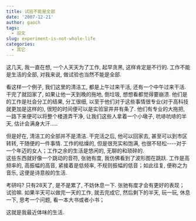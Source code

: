 ```yaml
---
title: 试验不能是全部
date: '2007-12-21'
author: gaoch
tags:
  - 旧文
slug: experiment-is-not-whole-life
categories:
  - 其它
---
```


这几天, 我一直在想, 一个人天天为了工作, 起早贪黑, 这样肯定是不行的.
工作不能是生活的全部, 对我来说, 做试验也当然不能是全部.  
  
看这样一个例子, 我们这里的清洁工, 都是上午过来干活,
还有一个中午过来干活. 干完了就回家了, 如果让他一天到晚的拖地, 倒垃圾,
想想看都觉得要崩溃. 他们是的工作是社会分工的结果, 分工很细,
以至于他们对于这些事情很专业(对于高科技就更加是这样的),
很短的时间便可以是实验室井井有条了. 他们有专业的大拖把,
一路下来便可以将整个楼道弄干净, 让我们这些人拿着一个小墩子,
吭哧吭哧的半天, 估计会满身大汗.....  
  
但是好在, 清洁工的全部并不是清洁. 干完活之后, 他可以回家去,
甚至可以到市区转转, 干随便的一件事情. 工作的枯燥的, 但是很充实和饱满,
也很不轻松----对于一个年迈的女人；工作之余的生活是悠闲的,
无聊的和琐碎的.  
这些东西就好像一个跳动的音符, 张驰有度, 我仿佛看到了波形图在跳跃.
工作是高频率的, 高振幅的高音, 紧接着是低频率,
不规则振幅的低音；如此往复, 便称之为音乐, 这便是诗意般的生活.  
  
  
考研吗? 只有28天了, 是不是累了, 不妨休息一下.
张驰有度才会有更好的表现；  
试验嘛. 如果半天可以做完一天的工作, 就去完成它, 然后剩下的半天, 玩一玩,
休息一下, 思考一个问题, 看一本大书或者小书；  
  
这就是我最近体味的生活.
